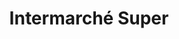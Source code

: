 ---
title: "Intermarché Super"
url: /courpiere/intermarche-super-avenue-de-thiers/
shop: Gasflaschen
---